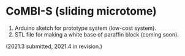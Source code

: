 # CoMBI-S (sliding microtome) 

1. Arduino sketch for prototype system (low-cost system).
2. STL file for making a white base of paraffin block (coming soon).

(2021.3 submitted, 2021.4 in revision.)
